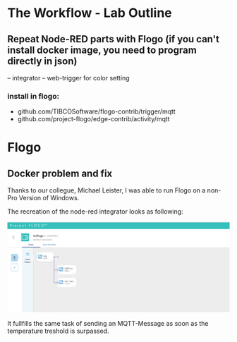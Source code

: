 # The Workflow - Lab Outline
## Repeat Node-RED parts with Flogo (if you can't install docker image, you need to program directly in json)
 – integrator
 – web-trigger for color setting
### install in flogo:
 - github.com/TIBCOSoftware/flogo-contrib/trigger/mqtt
 - github.com/project-flogo/edge-contrib/activity/mqtt
 
# Flogo

## Docker problem and fix
Thanks to our collegue, Michael Leister, I was able to run Flogo on a non-Pro Version of Windows.

The recreation of the node-red integrator looks as following:
 
![](https://github.com/pasci199601815/IoTMadlmayrNigl/blob/master/Lab-Exercises/Lab05/iotflogo.PNG)

It fullfills the same task of sending an MQTT-Message as soon as the temperature treshold is surpassed.